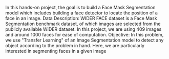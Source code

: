 In this hands-on project, the goal is to build a Face Mask Segmentation model which includes building a face detector to locate the position of a face in an image.
Data Description:
  WIDER FACE dataset is a Face Mask Segmentation benchmark dataset, of which images are selected from the publicly available WIDER dataset.
  In this project, we are using 409 images and around 1000 faces for ease of computation.
Objective:
  In this problem, we use "Transfer Learning" of an Image Segmentation model to detect any object according to the problem in hand.
  Here, we are particularly interested in segmenting faces in a given image
